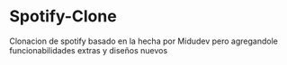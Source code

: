 # Spotify-Clone
Clonacion de spotify basado en la hecha por Midudev pero agregandole funcionabilidades extras y diseños nuevos
